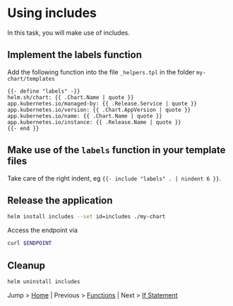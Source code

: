 # Using includes

In this task, you will make use of includes.

## Implement the labels function

Add the following function into the file `_helpers.tpl` in the folder `my-chart/templates`

```tpl
{{- define "labels" -}}
helm.sh/chart: {{ .Chart.Name | quote }}
app.kubernetes.io/managed-by: {{ .Release.Service | quote }}
app.kubernetes.io/version: {{ .Chart.AppVersion | quote }}
app.kubernetes.io/name: {{ .Chart.Name | quote }}
app.kubernetes.io/instance: {{ .Release.Name | quote }}
{{- end }}
```

## Make use of the `labels` function in your template files

Take care of the right indent, eg `{{- include "labels" . | nindent 6 }}`.

## Release the application

```bash
helm install includes --set id=includes ./my-chart 
```

Access the endpoint via 
```bash
curl $ENDPOINT
```

## Cleanup

```bash
helm uninstall includes
```

Jump > [Home](../README.md) | Previous > [Functions](../05_functions/README.md) | Next > [If Statement](../07_ifs/README.md)